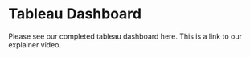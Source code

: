 # Tableau Dashboard

Please see our completed tableau dashboard here. This is a link to our explainer video. 